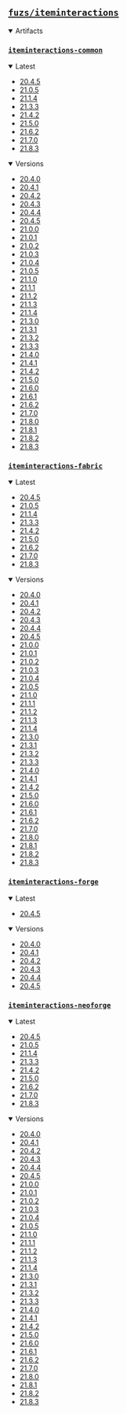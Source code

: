 ## [`fuzs/iteminteractions`](.)

<details open>
<summary>Artifacts</summary>

### [`iteminteractions-common`](./iteminteractions-common)
<details open>
<summary>Latest</summary>

- [20.4.5](./iteminteractions-common/20.4.5)
- [21.0.5](./iteminteractions-common/21.0.5)
- [21.1.4](./iteminteractions-common/21.1.4)
- [21.3.3](./iteminteractions-common/21.3.3)
- [21.4.2](./iteminteractions-common/21.4.2)
- [21.5.0](./iteminteractions-common/21.5.0)
- [21.6.2](./iteminteractions-common/21.6.2)
- [21.7.0](./iteminteractions-common/21.7.0)
- [21.8.3](./iteminteractions-common/21.8.3)
</details>

<details open>
<summary>Versions</summary>

- [20.4.0](./iteminteractions-common/20.4.0)
- [20.4.1](./iteminteractions-common/20.4.1)
- [20.4.2](./iteminteractions-common/20.4.2)
- [20.4.3](./iteminteractions-common/20.4.3)
- [20.4.4](./iteminteractions-common/20.4.4)
- [20.4.5](./iteminteractions-common/20.4.5)
- [21.0.0](./iteminteractions-common/21.0.0)
- [21.0.1](./iteminteractions-common/21.0.1)
- [21.0.2](./iteminteractions-common/21.0.2)
- [21.0.3](./iteminteractions-common/21.0.3)
- [21.0.4](./iteminteractions-common/21.0.4)
- [21.0.5](./iteminteractions-common/21.0.5)
- [21.1.0](./iteminteractions-common/21.1.0)
- [21.1.1](./iteminteractions-common/21.1.1)
- [21.1.2](./iteminteractions-common/21.1.2)
- [21.1.3](./iteminteractions-common/21.1.3)
- [21.1.4](./iteminteractions-common/21.1.4)
- [21.3.0](./iteminteractions-common/21.3.0)
- [21.3.1](./iteminteractions-common/21.3.1)
- [21.3.2](./iteminteractions-common/21.3.2)
- [21.3.3](./iteminteractions-common/21.3.3)
- [21.4.0](./iteminteractions-common/21.4.0)
- [21.4.1](./iteminteractions-common/21.4.1)
- [21.4.2](./iteminteractions-common/21.4.2)
- [21.5.0](./iteminteractions-common/21.5.0)
- [21.6.0](./iteminteractions-common/21.6.0)
- [21.6.1](./iteminteractions-common/21.6.1)
- [21.6.2](./iteminteractions-common/21.6.2)
- [21.7.0](./iteminteractions-common/21.7.0)
- [21.8.0](./iteminteractions-common/21.8.0)
- [21.8.1](./iteminteractions-common/21.8.1)
- [21.8.2](./iteminteractions-common/21.8.2)
- [21.8.3](./iteminteractions-common/21.8.3)
</details>

### [`iteminteractions-fabric`](./iteminteractions-fabric)
<details open>
<summary>Latest</summary>

- [20.4.5](./iteminteractions-fabric/20.4.5)
- [21.0.5](./iteminteractions-fabric/21.0.5)
- [21.1.4](./iteminteractions-fabric/21.1.4)
- [21.3.3](./iteminteractions-fabric/21.3.3)
- [21.4.2](./iteminteractions-fabric/21.4.2)
- [21.5.0](./iteminteractions-fabric/21.5.0)
- [21.6.2](./iteminteractions-fabric/21.6.2)
- [21.7.0](./iteminteractions-fabric/21.7.0)
- [21.8.3](./iteminteractions-fabric/21.8.3)
</details>

<details open>
<summary>Versions</summary>

- [20.4.0](./iteminteractions-fabric/20.4.0)
- [20.4.1](./iteminteractions-fabric/20.4.1)
- [20.4.2](./iteminteractions-fabric/20.4.2)
- [20.4.3](./iteminteractions-fabric/20.4.3)
- [20.4.4](./iteminteractions-fabric/20.4.4)
- [20.4.5](./iteminteractions-fabric/20.4.5)
- [21.0.0](./iteminteractions-fabric/21.0.0)
- [21.0.1](./iteminteractions-fabric/21.0.1)
- [21.0.2](./iteminteractions-fabric/21.0.2)
- [21.0.3](./iteminteractions-fabric/21.0.3)
- [21.0.4](./iteminteractions-fabric/21.0.4)
- [21.0.5](./iteminteractions-fabric/21.0.5)
- [21.1.0](./iteminteractions-fabric/21.1.0)
- [21.1.1](./iteminteractions-fabric/21.1.1)
- [21.1.2](./iteminteractions-fabric/21.1.2)
- [21.1.3](./iteminteractions-fabric/21.1.3)
- [21.1.4](./iteminteractions-fabric/21.1.4)
- [21.3.0](./iteminteractions-fabric/21.3.0)
- [21.3.1](./iteminteractions-fabric/21.3.1)
- [21.3.2](./iteminteractions-fabric/21.3.2)
- [21.3.3](./iteminteractions-fabric/21.3.3)
- [21.4.0](./iteminteractions-fabric/21.4.0)
- [21.4.1](./iteminteractions-fabric/21.4.1)
- [21.4.2](./iteminteractions-fabric/21.4.2)
- [21.5.0](./iteminteractions-fabric/21.5.0)
- [21.6.0](./iteminteractions-fabric/21.6.0)
- [21.6.1](./iteminteractions-fabric/21.6.1)
- [21.6.2](./iteminteractions-fabric/21.6.2)
- [21.7.0](./iteminteractions-fabric/21.7.0)
- [21.8.0](./iteminteractions-fabric/21.8.0)
- [21.8.1](./iteminteractions-fabric/21.8.1)
- [21.8.2](./iteminteractions-fabric/21.8.2)
- [21.8.3](./iteminteractions-fabric/21.8.3)
</details>

### [`iteminteractions-forge`](./iteminteractions-forge)
<details open>
<summary>Latest</summary>

- [20.4.5](./iteminteractions-forge/20.4.5)
</details>

<details open>
<summary>Versions</summary>

- [20.4.0](./iteminteractions-forge/20.4.0)
- [20.4.1](./iteminteractions-forge/20.4.1)
- [20.4.2](./iteminteractions-forge/20.4.2)
- [20.4.3](./iteminteractions-forge/20.4.3)
- [20.4.4](./iteminteractions-forge/20.4.4)
- [20.4.5](./iteminteractions-forge/20.4.5)
</details>

### [`iteminteractions-neoforge`](./iteminteractions-neoforge)
<details open>
<summary>Latest</summary>

- [20.4.5](./iteminteractions-neoforge/20.4.5)
- [21.0.5](./iteminteractions-neoforge/21.0.5)
- [21.1.4](./iteminteractions-neoforge/21.1.4)
- [21.3.3](./iteminteractions-neoforge/21.3.3)
- [21.4.2](./iteminteractions-neoforge/21.4.2)
- [21.5.0](./iteminteractions-neoforge/21.5.0)
- [21.6.2](./iteminteractions-neoforge/21.6.2)
- [21.7.0](./iteminteractions-neoforge/21.7.0)
- [21.8.3](./iteminteractions-neoforge/21.8.3)
</details>

<details open>
<summary>Versions</summary>

- [20.4.0](./iteminteractions-neoforge/20.4.0)
- [20.4.1](./iteminteractions-neoforge/20.4.1)
- [20.4.2](./iteminteractions-neoforge/20.4.2)
- [20.4.3](./iteminteractions-neoforge/20.4.3)
- [20.4.4](./iteminteractions-neoforge/20.4.4)
- [20.4.5](./iteminteractions-neoforge/20.4.5)
- [21.0.0](./iteminteractions-neoforge/21.0.0)
- [21.0.1](./iteminteractions-neoforge/21.0.1)
- [21.0.2](./iteminteractions-neoforge/21.0.2)
- [21.0.3](./iteminteractions-neoforge/21.0.3)
- [21.0.4](./iteminteractions-neoforge/21.0.4)
- [21.0.5](./iteminteractions-neoforge/21.0.5)
- [21.1.0](./iteminteractions-neoforge/21.1.0)
- [21.1.1](./iteminteractions-neoforge/21.1.1)
- [21.1.2](./iteminteractions-neoforge/21.1.2)
- [21.1.3](./iteminteractions-neoforge/21.1.3)
- [21.1.4](./iteminteractions-neoforge/21.1.4)
- [21.3.0](./iteminteractions-neoforge/21.3.0)
- [21.3.1](./iteminteractions-neoforge/21.3.1)
- [21.3.2](./iteminteractions-neoforge/21.3.2)
- [21.3.3](./iteminteractions-neoforge/21.3.3)
- [21.4.0](./iteminteractions-neoforge/21.4.0)
- [21.4.1](./iteminteractions-neoforge/21.4.1)
- [21.4.2](./iteminteractions-neoforge/21.4.2)
- [21.5.0](./iteminteractions-neoforge/21.5.0)
- [21.6.0](./iteminteractions-neoforge/21.6.0)
- [21.6.1](./iteminteractions-neoforge/21.6.1)
- [21.6.2](./iteminteractions-neoforge/21.6.2)
- [21.7.0](./iteminteractions-neoforge/21.7.0)
- [21.8.0](./iteminteractions-neoforge/21.8.0)
- [21.8.1](./iteminteractions-neoforge/21.8.1)
- [21.8.2](./iteminteractions-neoforge/21.8.2)
- [21.8.3](./iteminteractions-neoforge/21.8.3)
</details>

</details>
